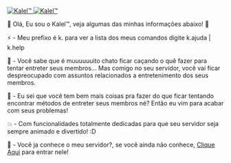 <a href="https://top.gg/bot/491282786947301388" >
  <img src="https://top.gg/api/widget/status/491282786947301388.svg" alt="Kalel™" />   <a href="https://top.gg/bot/491282786947301388" >
  <img src="https://top.gg/api/widget/servers/491282786947301388.svg" alt="Kalel™" />
</a>

</a>


🦊 Olá, Eu sou o Kalel™, veja algumas das minhas informações abaixo! 🦊

⚡ - Meu prefixo é k. para ver a lista dos meus comandos digite k.ajuda | k.help

🔧 - Você sabe que é muuuuuuito chato ficar caçando o quê fazer para tentar entreter seus membros... Mas comigo no seu servidor, você vai ficar despreocupado com assuntos relacionados a entretenimento dos seus membros.

💖 - Eu sei que você tem bem mais coisas pra fazer do que ficar tentando encontrar métodos de entreter seus membros né? Então eu vim para acabar com seus problemas!

💥 - Com funcionalidades totalmente dedicadas para que seu servidor seja sempre animado e divertido! :D

🍰 - Você ja conhece o meu servidor?, se você ainda não conhece, <a href="https://discord.gg/pbrFsGY">Clique Aqui</a> para entrar nele!

